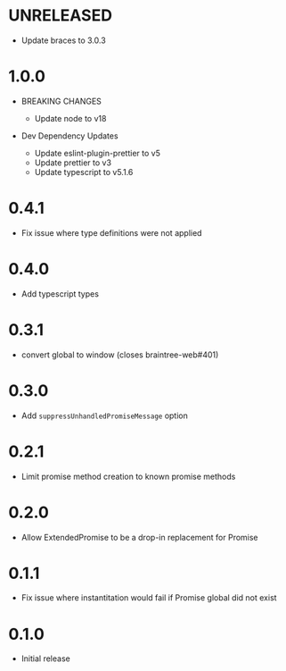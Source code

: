 # UNRELEASED

- Update braces to 3.0.3

# 1.0.0

- BREAKING CHANGES
  - Update node to v18

- Dev Dependency Updates
  - Update eslint-plugin-prettier to v5
  - Update prettier to v3
  - Update typescript to v5.1.6

# 0.4.1

- Fix issue where type definitions were not applied

# 0.4.0

- Add typescript types

# 0.3.1

- convert global to window (closes braintree-web#401)

# 0.3.0

- Add `suppressUnhandledPromiseMessage` option

# 0.2.1

- Limit promise method creation to known promise methods

# 0.2.0

- Allow ExtendedPromise to be a drop-in replacement for Promise

# 0.1.1

- Fix issue where instantitation would fail if Promise global did not exist

# 0.1.0

- Initial release
